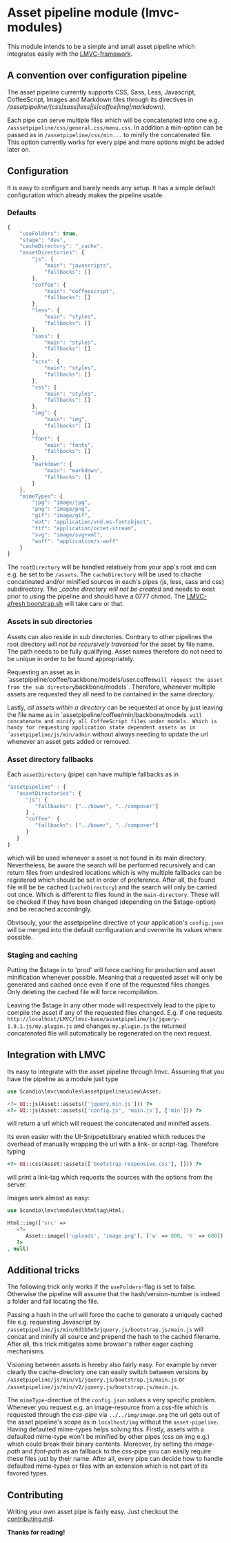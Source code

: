 # Asset pipeline module (lmvc-modules)

This module intends to be a simple and small asset pipeline which integrates easily with the [LMVC-framework](https://github.com/scandio/lmvc).

## A convention over configuration pipeline

The asset pipeline currently supports CSS, Sass, Less, Javascript, CoffeeScript, Images and Markdown files through its directives in */assetpipeline/(css|sass|less|js|coffee|img|markdown)*.

Each pipe can serve multiple files which will be concatenated into one e.g. `/asssetpipeline/css/general.css/menu.css`. In addition a min-option can be passed as in `/assetpipeline/css/min...` to minify the concatenated file. This option currently works for every pipe and more options might be added later on.

## Configuration

It is easy to configure and barely needs any setup. It has a simple default configuration which already makes the pipeline usable.

### Defaults

```js
{
    "useFolders": true,
    "stage": "dev",
    "cacheDirectory": "_cache",
    "assetDirectories": {
        "js": {
            "main": "javascripts",
            "fallbacks": []
        },
        "coffee": {
            "main": "coffeescript",
            "fallbacks": []
        },
        "less": {
            "main": "styles",
            "fallbacks": []
        },
        "sass": {
            "main": "styles",
            "fallbacks": []
        },
        "scss": {
            "main": "styles",
            "fallbacks": []
        },
        "css": {
            "main": "styles",
            "fallbacks": []
        },
        "img": {
            "main": "img",
            "fallbacks": []
        },
        "font": {
            "main": "fonts",
            "fallbacks": []
        },
        "markdown": {
            "main": "markdown",
            "fallbacks": []
        }
    },
    "mimeTypes": {
        "jpg": "image/jpg",
        "png": "image/png",
        "gif": "image/gif",
        "eot": "application/vnd.ms-fontobject",
        "ttf": "application/octet-stream",
        "svg": "image/svg+xml",
        "woff": "application/x-woff"
    }
}
```

The `rootDirectory` will be handled relatively from your app's root and can e.g. be set to be `/assets`. The `cacheDirectory` will be used to chache concatinated and/or minified sources in each's pipes (js, less, sass and css) subdirectory. The _*cache directory will not be created* and needs to exist prior to using the pipeline and should have a 0777 chmod. The [LMVC-afresh bootstrap.sh](https://github.com/scandio/lmvc-afresh/blob/master/bootstrap.sh) will take care or that.

### Assets in sub directories

Assets can also reside in sub directories. Contrary to other pipelines the root directory *will not be recursively traversed* for the asset by file name. The path needs to be fully qualifying. Asset names therefore do not need to be unique in order to be found appropriately.

Requesting an asset as in ´assetpipeline/coffee/backbone/models/user.coffee` will request the asset from the sub directory `backbone/models`. Therefore, whenever multiple assets are requested they all need to be contained in the same directory.

Lastly, *all assets within a directory* can be requested at once by just leaving the file name as in ´assetpipeline/coffee/min/backbone/models` will concatenate and minify all CoffeeScript files under models. Which is handy for requesting application state dependent assets as in ´assetpipeline/js/min/admin` without always needing to update the url whenever an asset gets added or removed.

### Asset directory fallbacks

Each `assetDirectory` (pipe) can have multiple fallbacks as in

```js
"assetpipeline" : {
   "assetDirectories": {
      "js": {
         "fallbacks": ["../bower", "../composer"]
      } ,
      "coffee": {
         "fallbacks": ["../bower", "../composer"]
      }
   }
}
```

which will be used whenever a asset is not found in its main directory. Nevertheless, be aware the search will be performed recursively and can return files from undesired locations which is why multiple fallbacks can be registered which should be set in order of preference.
After all, the found file will be be cached (`cacheDirectory`) and the search will only be carried out once.
Which is different to files found in the `main-directory`. These will be checked if they have been changed (depending on the $stage-option) and be recached accordingly.

Obvisouly, your the assetpipeline directive of your application's `config.json` will be merged into the default configuration and overwrite its values where possible.

### Staging and caching

Putting the $stage in to 'prod' will force caching for production and asset minification whenever possible. Meaning that a requested asset will only be generated and cached once even if one of the requested files changes. Only deleting the cached file will force recompilation.

Leaving the $stage in any other mode will respectively lead to the pipe to compile the asset if any of the requested files changed.
E.g. if one requests `http://localhost/LMVC/lmvc-base/assetpipeline/js/jquery-1.9.1.js/my.plugin.js` and changes `my.plugin.js` the returned concatenated file will automatically be regenerated on the next request.

## Integration with LMVC

Its easy to integrate with the asset pipeline through lmvc. Assuming that you have the pipeline as a module just type

```php
use Scandio\lmvc\modules\assetpipeline\view\Asset;

<?= UI::js(Asset::assets(['jquery.min.js'])) ?>
<?= UI::js(Asset::assets(['config.js', 'main.js'], ['min'])) ?>
```

will return a url which will request the concatenated and minifed assets.

Its even easier with the UI-Snippetslibrary enabled which reduces the overhead of manually wrapping the url with a link- or script-tag.
Therefore typing

```php
<?= UI::css(Asset::assets(['bootstrap-responsive.css'], [])) ?>
```

will print a link-tag which requests the sources with the options from the server.

Images work almost as easy:

```php
use Scandio\lmvc\modules\htmltag\Html;

Html::img(['src' =>
   <?=
      Asset::image(['uploads', 'image.png'], ['w' => 800, 'h' => 600])
   ?>
, null)
```

## Additional tricks

The following trick only works if the `useFolders`-flag is set to false. Otherwise the pipeline will assume that the hash/version-number is indeed a folder and fail locating the file.

Passing a hash in the url will force the cache to generate a uniquely cached file e.g. requesting Javascript by `/assetpipeline/js/min/6d1b5e3/jquery.js/bootstrap.js/main.js` will concat and minify all source and prepend the hash to the cached filename.
After all, this trick mitigates some browser's rather eager caching mechanisms.

Visioning between assets is hereby also fairly easy. For example by never clearly the cache-directory one can easily switch between versions by `/assetpipeline/js/min/v1/jquery.js/bootstrap.js/main.js` or `/assetpipeline/js/min/v2/jquery.js/bootstrap.js/main.js`.

The `mimeType`-directive of the `config.json` solves a very specific problem. Whenever you request e.g. an image-resource from a css-file which is requested through the *css-pipe* via `../../img/image.png` the url gets out of the asset pipeline's scope as in `localhost/img` without the `asset-pipeline`. Having defaulted mime-types helps solving this.
Firstly, assets with a defaulted mime-type won't be minified by other pipes (css on img e.g.) which could break their binary contents. Moreover, by setting the *image-path* and *font-path* as an fallback to the css-pipe you can easily require these files just by their name. After all, every pipe can decide how to handle defaulted mime-types or files with an extension which is not part of its favored types.

## Contributing

Writing your own asset pipe is fairly easy. Just checkout the [contributing.md](https://github.com/scandio/lmvc-modules/blob/master/lib/Scandio/lmvc/modules/assetpipeline/contributing.md).

**Thanks for reading!**